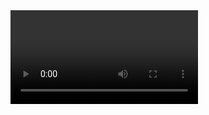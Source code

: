<html>
<head>
	<title>HLS</title>
	<script type="text/javascript" src="jquery-2.2.4.min.js"></script>
	<script src="https://cdn.jsdelivr.net/hls.js/latest/hls.min.js"></script>
	<style type="text/css">
	.video{
		width: 400px;
		height: 300px;
	}
	</style>
</head>
<body>
<video id="video" autoplay="true" controls="true"></video>
<script>
 	var body = $('body');
 	body.css({
 		width:'100%',
 		margin:0
 	});
 	var video = $('#video');
 	var rect = {width:$(window).width(),height:$(window).height()};

 	var box = $(".container");
 	box.width(rect.width);
 	box.height(rect.height);
 	video.width(rect.width);
 	video.height(rect.height);

 	if(Hls.isSupported()) {
	    var hls = new Hls();
	    hls.loadSource('http://www.streambox.fr/playlists/test_001/stream.m3u8');
	    hls.attachMedia(video.get(0));
	    hls.on(Hls.Events.MANIFEST_PARSED,function() {
	      video.play();
	  });
	 }else{
	 	video.html('不支持的视频');
	 }
</script>

</body>
</html>
